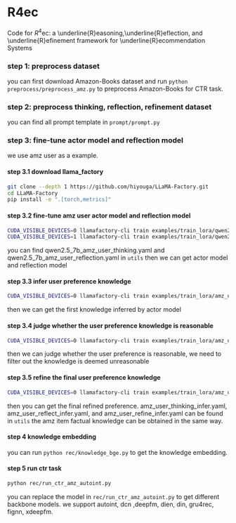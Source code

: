 # R4ec
Code for $R^{4}$ec: a \underline{R}easoning,\underline{R}eflection, and \underline{R}efinement framework for \underline{R}ecommendation Systems

### step 1: preprocess dataset
you can first download Amazon-Books dataset and run `python preprocess/preprocess_amz.py` to preprocess Amazon-Books for CTR task.

### step 2: preprocess thinking, reflection, refinement dataset
you can find all prompt template in `prompt/prompt.py`

### step 3: fine-tune actor model and reflection model
we use amz user as a example.
#### step 3.1 download llama_factory
```bash
git clone --depth 1 https://github.com/hiyouga/LLaMA-Factory.git
cd LLaMA-Factory
pip install -e ".[torch,metrics]"
```
#### step 3.2 fine-tune amz user actor model and reflection model
```bash
CUDA_VISIBLE_DEVICES=0 llamafactory-cli train examples/train_lora/qwen2.5_7b_amz_user_thinking.yaml
CUDA_VISIBLE_DEVICES=1 llamafactory-cli train examples/train_lora/qwen2.5_7b_amz_user_reflection.yaml
```
you can find qwen2.5_7b_amz_user_thinking.yaml and qwen2.5_7b_amz_user_reflection.yaml in `utils`
then we can get actor model and reflection model

#### step 3.3 infer user preference knowledge
```bash
CUDA_VISIBLE_DEVICES=0 llamafactory-cli train examples/train_lora/amz_user_thinking_infer.yaml
```
then we can get the first knowledge inferred by actor model 

#### step 3.4 judge whether the user preference knowledge is reasonable
```bash
CUDA_VISIBLE_DEVICES=0 llamafactory-cli train examples/train_lora/amz_user_reflect_infer.yaml
```
then we can judge whether the user preference is reasonable, we need to filter out the knowledge is deemed unreasonable

#### step 3.5 refine the final user preference knowledge
```bash
CUDA_VISIBLE_DEVICES=0 llamafactory-cli train examples/train_lora/amz_user_refine_infer.yaml
```
then you can get the final refined preference.
amz_user_thinking_infer.yaml, amz_user_reflect_infer.yaml, and amz_user_refine_infer.yaml can be found in `utils`
the amz item factual knowledge can be obtained in the same way.

#### step 4 knowledge embedding
you can run `python rec/knowledge_bge.py` to get the knowledge embedding.

#### step 5 run ctr task
```bash
python rec/run_ctr_amz_autoint.py 
```
you can replace the model in `rec/run_ctr_amz_autoint.py` to get different backbone models.
we support autoint, dcn ,deepfm, dien, din, gru4rec, fignn, xdeepfm.

